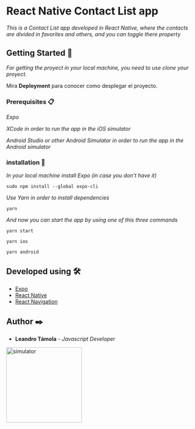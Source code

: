 # React Native Contact List app

_This is a Contact List app developed in React Native, where the contacts are divided in favorites and others, and you can toggle there property_

## Getting Started 🚀

_For getting the proyect in your local machine, you need to use clone your proyect._

Mira **Deployment** para conocer como desplegar el proyecto.


### Prerequisites 📋

_Expo_

_XCode in order to run the app in the iOS simulator_

_Android Studio or other Android Simulator in order to run the app in the Android simulator_

### installation 🔧

_In your local machine install Expo (in case you don't have it)_

```
sudo npm install --global expo-cli
```

_Use Yarn in order to install dependencies_

```
yarn
```

_And now you can start the app by using one of this three commands_

```
yarn start 
```
```
yarn ios 
```
```
yarn android 
```


## Developed using 🛠️

* [Expo](https://expo.io)
* [React Native](https://reactnative.dev)
* [React Navigation](https://reactnavigation.org)



## Author ✒️

* **Leandro Támola** - *Javascript Developer* 

<img src="https://i.ibb.co/1fpdVjx/Simulator.jpg" alt="simulator" width="200"/>



